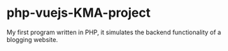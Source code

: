 # php-vuejs-KMA-project
My first program written in PHP, it simulates the backend functionality of a blogging website. 
